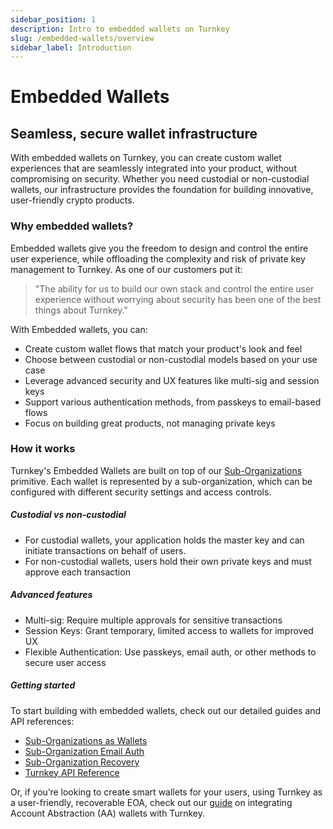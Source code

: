 ```yaml
---
sidebar_position: 1
description: Intro to embedded wallets on Turnkey
slug: /embedded-wallets/overview
sidebar_label: Introduction
---
```

# Embedded Wallets
## Seamless, secure wallet infrastructure

With embedded wallets on Turnkey, you can create custom wallet experiences that are seamlessly integrated into your product, without compromising on security. Whether you need custodial or non-custodial wallets, our infrastructure provides the foundation for building innovative, user-friendly crypto products.

### Why embedded wallets?

Embedded wallets give you the freedom to design and control the entire user experience, while offloading the complexity and risk of private key management to Turnkey. As one of our customers put it:

>"The ability for us to build our own stack and control the entire user experience without worrying about security has been one of the best things about Turnkey."

With Embedded wallets, you can:
- Create custom wallet flows that match your product's look and feel
- Choose between custodial or non-custodial models based on your use case
- Leverage advanced security and UX features like multi-sig and session keys
- Support various authentication methods, from passkeys to email-based flows
- Focus on building great products, not managing private keys

### How it works

Turnkey's Embedded Wallets are built on top of our [Sub-Organizations](/concepts/sub-organizations) primitive. Each wallet is represented by a sub-organization, which can be configured with different security settings and access controls.

##### Custodial vs non-custodial
- For custodial wallets, your application holds the master key and can initiate transactions on behalf of users.
- For non-custodial wallets, users hold their own private keys and must approve each transaction

##### Advanced features
- Multi-sig: Require multiple approvals for sensitive transactions
- Session Keys: Grant temporary, limited access to wallets for improved UX
- Flexible Authentication: Use passkeys, email auth, or other methods to secure user access

##### Getting started

To start building with embedded wallets, check out our detailed guides and API references:
- [Sub-Organizations as Wallets](/embedded-wallets/sub-organizations-as-wallets)
- [Sub-Organization Email Auth](/embedded-wallets/sub-organization-auth)
- [Sub-Organization Recovery](/embedded-wallets/sub-organization-recovery)
- [Turnkey API Reference](/api)

Or, if you’re looking to create smart wallets for your users, using Turnkey as a user-friendly, recoverable EOA, check out our [guide](/reference/aa-wallets) on integrating Account Abstraction (AA) wallets with Turnkey. 
